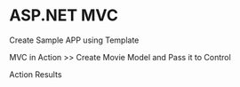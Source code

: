 # ASP.NET MVC

Create Sample APP using Template 

MVC in Action >>  Create Movie Model and Pass it to Control 

Action Results
